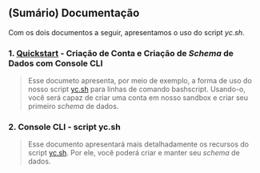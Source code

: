## (Sumário) Documentação

Com os dois documentos a seguir, apresentamos o uso do script _yc.sh_.

### 1. [Quickstart](https://github.com/ycodify-tech/cli-scripts/blob/master/Quickstart.md) - Criação de Conta e Criação de _Schema_ de Dados com Console CLI
> Esse documeto apresenta, por meio de exemplo, a forma de uso do nosso script [yc.sh](https://github.com/ycodify-tech/cli-scripts/blob/master/yc.sh) para linhas de comando bashscript. Usando-o, você será capaz de criar uma conta em nosso sandbox e criar seu primeiro _schema_ de dados. 

### 2. Console CLI - script yc.sh
> Esse documento apresentará mais detalhadamente os recursos do script [yc.sh](https://github.com/ycodify-tech/cli-scripts/blob/master/yc.sh). Por ele, você poderá criar e manter seu _schema_ de dados.
